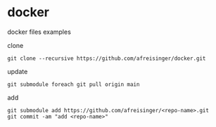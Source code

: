 # docker

docker files examples

clone
```
git clone --recursive https://github.com/afreisinger/docker.git
```

update
```
git submodule foreach git pull origin main
```

add
```
git submodule add https://github.com/afreisinger/<repo-name>.git
git commit -am "add <repo-name>" 
```
